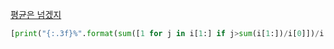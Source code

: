 [평균은 넘겠지](https://www.acmicpc.net/problem/4344)
```python
[print("{:.3f}%".format(sum([1 for j in i[1:] if j>sum(i[1:])/i[0]])/i[0]*100)) for i in [list(map(int,input().split())) for _ in range(int(input()))]]
```